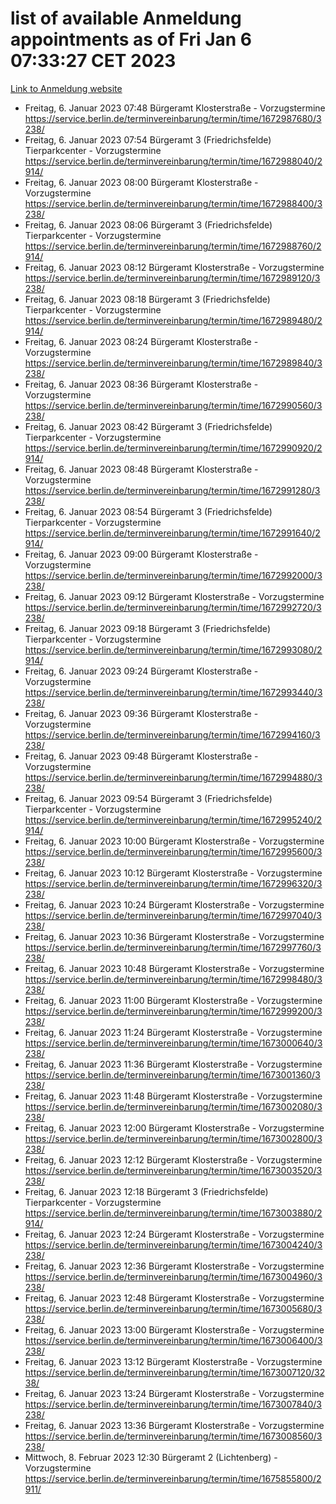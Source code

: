 # list of available Anmeldung appointments as of Fri Jan  6 07:33:27 CET 2023
[Link to Anmeldung website](https://service.berlin.de/terminvereinbarung/termin/tag.php?termin=0&anliegen[]=120686&dienstleisterlist=122210,122217,327316,122219,327312,122227,327314,122231,327346,122243,327348,122252,329742,122260,329745,122262,329748,122254,329751,122271,327278,122273,327274,122277,327276,330436,122280,327294,122282,327290,122284,327292,327539,122291,327270,122285,327266,122286,327264,122296,327268,150230,329760,122301,327282,122297,327286,122294,327284,122312,329763,122314,329775,122304,327330,122311,327334,122309,327332,122281,327352,122279,329772,122276,327324,122274,327326,122267,329766,122246,327318,122251,327320,122257,327322,122208,327298,122226,327300,121362,121364&herkunft=http%3A%2F%2Fservice.berlin.de%2Fdienstleistung%2F120686%2F)
- Freitag, 6. Januar 2023 07:48 Bürgeramt Klosterstraße - Vorzugstermine https://service.berlin.de/terminvereinbarung/termin/time/1672987680/3238/
- Freitag, 6. Januar 2023 07:54 Bürgeramt 3 (Friedrichsfelde) Tierparkcenter - Vorzugstermine https://service.berlin.de/terminvereinbarung/termin/time/1672988040/2914/
- Freitag, 6. Januar 2023 08:00 Bürgeramt Klosterstraße - Vorzugstermine https://service.berlin.de/terminvereinbarung/termin/time/1672988400/3238/
- Freitag, 6. Januar 2023 08:06 Bürgeramt 3 (Friedrichsfelde) Tierparkcenter - Vorzugstermine https://service.berlin.de/terminvereinbarung/termin/time/1672988760/2914/
- Freitag, 6. Januar 2023 08:12 Bürgeramt Klosterstraße - Vorzugstermine https://service.berlin.de/terminvereinbarung/termin/time/1672989120/3238/
- Freitag, 6. Januar 2023 08:18 Bürgeramt 3 (Friedrichsfelde) Tierparkcenter - Vorzugstermine https://service.berlin.de/terminvereinbarung/termin/time/1672989480/2914/
- Freitag, 6. Januar 2023 08:24 Bürgeramt Klosterstraße - Vorzugstermine https://service.berlin.de/terminvereinbarung/termin/time/1672989840/3238/
- Freitag, 6. Januar 2023 08:36 Bürgeramt Klosterstraße - Vorzugstermine https://service.berlin.de/terminvereinbarung/termin/time/1672990560/3238/
- Freitag, 6. Januar 2023 08:42 Bürgeramt 3 (Friedrichsfelde) Tierparkcenter - Vorzugstermine https://service.berlin.de/terminvereinbarung/termin/time/1672990920/2914/
- Freitag, 6. Januar 2023 08:48 Bürgeramt Klosterstraße - Vorzugstermine https://service.berlin.de/terminvereinbarung/termin/time/1672991280/3238/
- Freitag, 6. Januar 2023 08:54 Bürgeramt 3 (Friedrichsfelde) Tierparkcenter - Vorzugstermine https://service.berlin.de/terminvereinbarung/termin/time/1672991640/2914/
- Freitag, 6. Januar 2023 09:00 Bürgeramt Klosterstraße - Vorzugstermine https://service.berlin.de/terminvereinbarung/termin/time/1672992000/3238/
- Freitag, 6. Januar 2023 09:12 Bürgeramt Klosterstraße - Vorzugstermine https://service.berlin.de/terminvereinbarung/termin/time/1672992720/3238/
- Freitag, 6. Januar 2023 09:18 Bürgeramt 3 (Friedrichsfelde) Tierparkcenter - Vorzugstermine https://service.berlin.de/terminvereinbarung/termin/time/1672993080/2914/
- Freitag, 6. Januar 2023 09:24 Bürgeramt Klosterstraße - Vorzugstermine https://service.berlin.de/terminvereinbarung/termin/time/1672993440/3238/
- Freitag, 6. Januar 2023 09:36 Bürgeramt Klosterstraße - Vorzugstermine https://service.berlin.de/terminvereinbarung/termin/time/1672994160/3238/
- Freitag, 6. Januar 2023 09:48 Bürgeramt Klosterstraße - Vorzugstermine https://service.berlin.de/terminvereinbarung/termin/time/1672994880/3238/
- Freitag, 6. Januar 2023 09:54 Bürgeramt 3 (Friedrichsfelde) Tierparkcenter - Vorzugstermine https://service.berlin.de/terminvereinbarung/termin/time/1672995240/2914/
- Freitag, 6. Januar 2023 10:00 Bürgeramt Klosterstraße - Vorzugstermine https://service.berlin.de/terminvereinbarung/termin/time/1672995600/3238/
- Freitag, 6. Januar 2023 10:12 Bürgeramt Klosterstraße - Vorzugstermine https://service.berlin.de/terminvereinbarung/termin/time/1672996320/3238/
- Freitag, 6. Januar 2023 10:24 Bürgeramt Klosterstraße - Vorzugstermine https://service.berlin.de/terminvereinbarung/termin/time/1672997040/3238/
- Freitag, 6. Januar 2023 10:36 Bürgeramt Klosterstraße - Vorzugstermine https://service.berlin.de/terminvereinbarung/termin/time/1672997760/3238/
- Freitag, 6. Januar 2023 10:48 Bürgeramt Klosterstraße - Vorzugstermine https://service.berlin.de/terminvereinbarung/termin/time/1672998480/3238/
- Freitag, 6. Januar 2023 11:00 Bürgeramt Klosterstraße - Vorzugstermine https://service.berlin.de/terminvereinbarung/termin/time/1672999200/3238/
- Freitag, 6. Januar 2023 11:24 Bürgeramt Klosterstraße - Vorzugstermine https://service.berlin.de/terminvereinbarung/termin/time/1673000640/3238/
- Freitag, 6. Januar 2023 11:36 Bürgeramt Klosterstraße - Vorzugstermine https://service.berlin.de/terminvereinbarung/termin/time/1673001360/3238/
- Freitag, 6. Januar 2023 11:48 Bürgeramt Klosterstraße - Vorzugstermine https://service.berlin.de/terminvereinbarung/termin/time/1673002080/3238/
- Freitag, 6. Januar 2023 12:00 Bürgeramt Klosterstraße - Vorzugstermine https://service.berlin.de/terminvereinbarung/termin/time/1673002800/3238/
- Freitag, 6. Januar 2023 12:12 Bürgeramt Klosterstraße - Vorzugstermine https://service.berlin.de/terminvereinbarung/termin/time/1673003520/3238/
- Freitag, 6. Januar 2023 12:18 Bürgeramt 3 (Friedrichsfelde) Tierparkcenter - Vorzugstermine https://service.berlin.de/terminvereinbarung/termin/time/1673003880/2914/
- Freitag, 6. Januar 2023 12:24 Bürgeramt Klosterstraße - Vorzugstermine https://service.berlin.de/terminvereinbarung/termin/time/1673004240/3238/
- Freitag, 6. Januar 2023 12:36 Bürgeramt Klosterstraße - Vorzugstermine https://service.berlin.de/terminvereinbarung/termin/time/1673004960/3238/
- Freitag, 6. Januar 2023 12:48 Bürgeramt Klosterstraße - Vorzugstermine https://service.berlin.de/terminvereinbarung/termin/time/1673005680/3238/
- Freitag, 6. Januar 2023 13:00 Bürgeramt Klosterstraße - Vorzugstermine https://service.berlin.de/terminvereinbarung/termin/time/1673006400/3238/
- Freitag, 6. Januar 2023 13:12 Bürgeramt Klosterstraße - Vorzugstermine https://service.berlin.de/terminvereinbarung/termin/time/1673007120/3238/
- Freitag, 6. Januar 2023 13:24 Bürgeramt Klosterstraße - Vorzugstermine https://service.berlin.de/terminvereinbarung/termin/time/1673007840/3238/
- Freitag, 6. Januar 2023 13:36 Bürgeramt Klosterstraße - Vorzugstermine https://service.berlin.de/terminvereinbarung/termin/time/1673008560/3238/
- Mittwoch, 8. Februar 2023 12:30 Bürgeramt 2 (Lichtenberg) - Vorzugstermine https://service.berlin.de/terminvereinbarung/termin/time/1675855800/2911/
